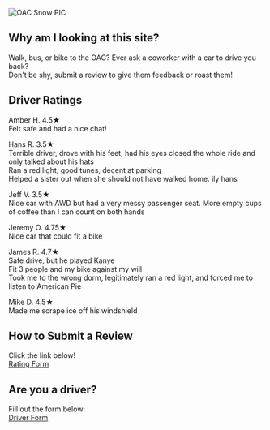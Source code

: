 ![OAC Snow PIC](https://user-images.githubusercontent.com/98415276/151035930-c703d36c-b35d-41be-9d88-7185fb62c49b.png)

## Why am I looking at this site?
Walk, bus, or bike to the OAC? Ever ask a coworker with a car to drive you back?  
Don't be shy, submit a review to give them feedback or roast them!

## Driver Ratings 

Amber H. 4.5★  
Felt safe and had a nice chat!

Hans R. 3.5★  
Terrible driver, drove with his feet, had his eyes closed the whole ride and only talked about his hats  
Ran a red light, good tunes, decent at parking  
Helped a sister out when she should not have walked home. ily hans  

Jeff V.  3.5★  
Nice car with AWD but had a very messy passenger seat. More empty cups of coffee than I can count on both hands   

Jeremy O.  4.75★  
Nice car that could fit a bike

James R.  4.7★  
Safe drive, but he played Kanye  
Fit 3 people and my bike against my will  
Took me to the wrong dorm, legitimately ran a red light, and forced me to listen to American Pie  

Mike D.  4.5★  
Made me scrape ice off his windshield  




## How to Submit a Review 
Click the link below!  
<a href=" https://forms.gle/CbV54sRvDHQCc3zFA "> Rating Form </a>

## Are you a driver?
Fill out the form below:  
<a href=" https://forms.gle/osUtTuGwvAQiQJKA6 "> Driver Form </a>
